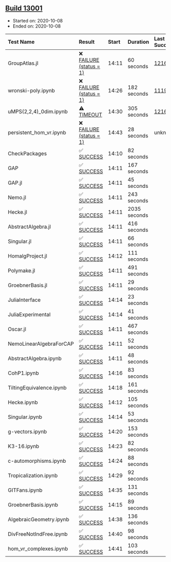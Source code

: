 ## [Build 13001](https://oscarci.mathematik.uni-kl.de/job/oscar/13001/)

* Started on: 2020-10-08
* Ended on: 2020-10-08

| Test Name    | Result | Start | Duration | Last Success | First Failure |
|:-------------|:-------|:------|:---------|:-------------|:--------------|
| GroupAtlas.jl | ❌ [FAILURE (status = 1)](https://oscarci.mathematik.uni-kl.de/job/oscar/13001/artifact/logs/build-13001/GroupAtlas.jl.log) | 14:11 | 60 seconds | [12167](https://oscarci.mathematik.uni-kl.de/job/oscar/12167/) | [12168](https://oscarci.mathematik.uni-kl.de/job/oscar/12168/) |
| wronski-poly.ipynb | ❌ [FAILURE (status = 1)](https://oscarci.mathematik.uni-kl.de/job/oscar/13001/artifact/logs/build-13001/wronski-poly.ipynb.log) | 14:26 | 182 seconds | [11192](https://oscarci.mathematik.uni-kl.de/job/oscar/11192/) | [11193](https://oscarci.mathematik.uni-kl.de/job/oscar/11193/) |
| uMPS(2,2,4)_0dim.ipynb | ⚠ [TIMEOUT](https://oscarci.mathematik.uni-kl.de/job/oscar/13001/artifact/logs/build-13001/uMPS-2-2-4-_0dim.ipynb.log) | 14:30 | 305 seconds | [12167](https://oscarci.mathematik.uni-kl.de/job/oscar/12167/) | [12168](https://oscarci.mathematik.uni-kl.de/job/oscar/12168/) |
| persistent_hom_vr.ipynb | ❌ [FAILURE (status = 1)](https://oscarci.mathematik.uni-kl.de/job/oscar/13001/artifact/logs/build-13001/persistent_hom_vr.ipynb.log) | 14:43 | 28 seconds | unknown | unknown |
| CheckPackages | ✅ [SUCCESS](https://oscarci.mathematik.uni-kl.de/job/oscar/13001/artifact/logs/build-13001/CheckPackages.log) | 14:10 | 82 seconds |  |  |
| GAP | ✅ [SUCCESS](https://oscarci.mathematik.uni-kl.de/job/oscar/13001/artifact/logs/build-13001/GAP.log) | 14:11 | 167 seconds |  |  |
| GAP.jl | ✅ [SUCCESS](https://oscarci.mathematik.uni-kl.de/job/oscar/13001/artifact/logs/build-13001/GAP.jl.log) | 14:11 | 45 seconds |  |  |
| Nemo.jl | ✅ [SUCCESS](https://oscarci.mathematik.uni-kl.de/job/oscar/13001/artifact/logs/build-13001/Nemo.jl.log) | 14:11 | 243 seconds |  |  |
| Hecke.jl | ✅ [SUCCESS](https://oscarci.mathematik.uni-kl.de/job/oscar/13001/artifact/logs/build-13001/Hecke.jl.log) | 14:11 | 2035 seconds |  |  |
| AbstractAlgebra.jl | ✅ [SUCCESS](https://oscarci.mathematik.uni-kl.de/job/oscar/13001/artifact/logs/build-13001/AbstractAlgebra.jl.log) | 14:11 | 416 seconds |  |  |
| Singular.jl | ✅ [SUCCESS](https://oscarci.mathematik.uni-kl.de/job/oscar/13001/artifact/logs/build-13001/Singular.jl.log) | 14:11 | 66 seconds |  |  |
| HomalgProject.jl | ✅ [SUCCESS](https://oscarci.mathematik.uni-kl.de/job/oscar/13001/artifact/logs/build-13001/HomalgProject.jl.log) | 14:12 | 111 seconds |  |  |
| Polymake.jl | ✅ [SUCCESS](https://oscarci.mathematik.uni-kl.de/job/oscar/13001/artifact/logs/build-13001/Polymake.jl.log) | 14:11 | 491 seconds |  |  |
| GroebnerBasis.jl | ✅ [SUCCESS](https://oscarci.mathematik.uni-kl.de/job/oscar/13001/artifact/logs/build-13001/GroebnerBasis.jl.log) | 14:11 | 29 seconds |  |  |
| JuliaInterface | ✅ [SUCCESS](https://oscarci.mathematik.uni-kl.de/job/oscar/13001/artifact/logs/build-13001/JuliaInterface.log) | 14:14 | 23 seconds |  |  |
| JuliaExperimental | ✅ [SUCCESS](https://oscarci.mathematik.uni-kl.de/job/oscar/13001/artifact/logs/build-13001/JuliaExperimental.log) | 14:14 | 41 seconds |  |  |
| Oscar.jl | ✅ [SUCCESS](https://oscarci.mathematik.uni-kl.de/job/oscar/13001/artifact/logs/build-13001/Oscar.jl.log) | 14:11 | 467 seconds |  |  |
| NemoLinearAlgebraForCAP | ✅ [SUCCESS](https://oscarci.mathematik.uni-kl.de/job/oscar/13001/artifact/logs/build-13001/NemoLinearAlgebraForCAP.log) | 14:11 | 52 seconds |  |  |
| AbstractAlgebra.ipynb | ✅ [SUCCESS](https://oscarci.mathematik.uni-kl.de/job/oscar/13001/artifact/logs/build-13001/AbstractAlgebra.ipynb.log) | 14:11 | 48 seconds |  |  |
| CohP1.ipynb | ✅ [SUCCESS](https://oscarci.mathematik.uni-kl.de/job/oscar/13001/artifact/logs/build-13001/CohP1.ipynb.log) | 14:16 | 83 seconds |  |  |
| TiltingEquivalence.ipynb | ✅ [SUCCESS](https://oscarci.mathematik.uni-kl.de/job/oscar/13001/artifact/logs/build-13001/TiltingEquivalence.ipynb.log) | 14:18 | 161 seconds |  |  |
| Hecke.ipynb | ✅ [SUCCESS](https://oscarci.mathematik.uni-kl.de/job/oscar/13001/artifact/logs/build-13001/Hecke.ipynb.log) | 14:12 | 105 seconds |  |  |
| Singular.ipynb | ✅ [SUCCESS](https://oscarci.mathematik.uni-kl.de/job/oscar/13001/artifact/logs/build-13001/Singular.ipynb.log) | 14:14 | 53 seconds |  |  |
| g-vectors.ipynb | ✅ [SUCCESS](https://oscarci.mathematik.uni-kl.de/job/oscar/13001/artifact/logs/build-13001/g-vectors.ipynb.log) | 14:20 | 153 seconds |  |  |
| K3-16.ipynb | ✅ [SUCCESS](https://oscarci.mathematik.uni-kl.de/job/oscar/13001/artifact/logs/build-13001/K3-16.ipynb.log) | 14:23 | 82 seconds |  |  |
| c-automorphisms.ipynb | ✅ [SUCCESS](https://oscarci.mathematik.uni-kl.de/job/oscar/13001/artifact/logs/build-13001/c-automorphisms.ipynb.log) | 14:24 | 88 seconds |  |  |
| Tropicalization.ipynb | ✅ [SUCCESS](https://oscarci.mathematik.uni-kl.de/job/oscar/13001/artifact/logs/build-13001/Tropicalization.ipynb.log) | 14:29 | 92 seconds |  |  |
| GITFans.ipynb | ✅ [SUCCESS](https://oscarci.mathematik.uni-kl.de/job/oscar/13001/artifact/logs/build-13001/GITFans.ipynb.log) | 14:35 | 131 seconds |  |  |
| GroebnerBasis.ipynb | ✅ [SUCCESS](https://oscarci.mathematik.uni-kl.de/job/oscar/13001/artifact/logs/build-13001/GroebnerBasis.ipynb.log) | 14:15 | 89 seconds |  |  |
| AlgebraicGeometry.ipynb | ✅ [SUCCESS](https://oscarci.mathematik.uni-kl.de/job/oscar/13001/artifact/logs/build-13001/AlgebraicGeometry.ipynb.log) | 14:38 | 136 seconds |  |  |
| DivFreeNotIndFree.ipynb | ✅ [SUCCESS](https://oscarci.mathematik.uni-kl.de/job/oscar/13001/artifact/logs/build-13001/DivFreeNotIndFree.ipynb.log) | 14:40 | 98 seconds |  |  |
| hom_vr_complexes.ipynb | ✅ [SUCCESS](https://oscarci.mathematik.uni-kl.de/job/oscar/13001/artifact/logs/build-13001/hom_vr_complexes.ipynb.log) | 14:41 | 103 seconds |  |  |
